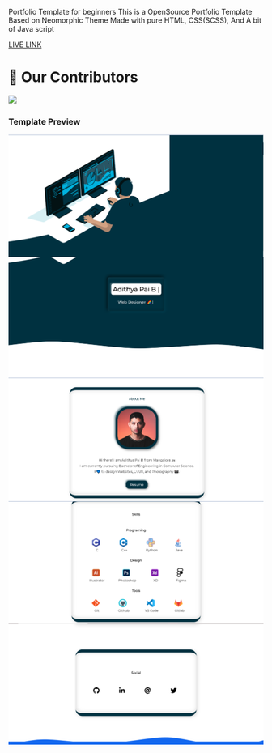Portfolio Template for beginners 
This is a OpenSource Portfolio Template Based on Neomorphic Theme Made with pure HTML, CSS(SCSS), And A bit of Java script

[LIVE LINK](https://adithyapaib.github.io/portfolio-template/)

# :handshake: Our Contributors 
<a href="https://github.com/adithyapaib/portfolio-template/graphs/contributors">
  <img src="https://contrib.rocks/image?repo=adithyapaib/portfolio-template" />
</a>

### Template Preview
<img src="asset/img/preview.PNG"
     alt="Markdown Monster icon"
     style="float: left; margin-right: 10px;" />
<img src="asset/img/preview-2.PNG"
     alt="Markdown Monster icon"
     style="float: left; margin-right: 10px;" />
<img src="asset/img/preview-3.PNG"
     alt="Markdown Monster icon"
     style="float: left; margin-right: 10px;" />
<img src="asset/img/preview-4.PNG"
     alt="Markdown Monster icon"
     style="float: left; margin-right: 10px;" />
<img src="asset/img/preview-5.PNG"
     alt="Markdown Monster icon"
     style="float: left; margin-right: 10px;" />